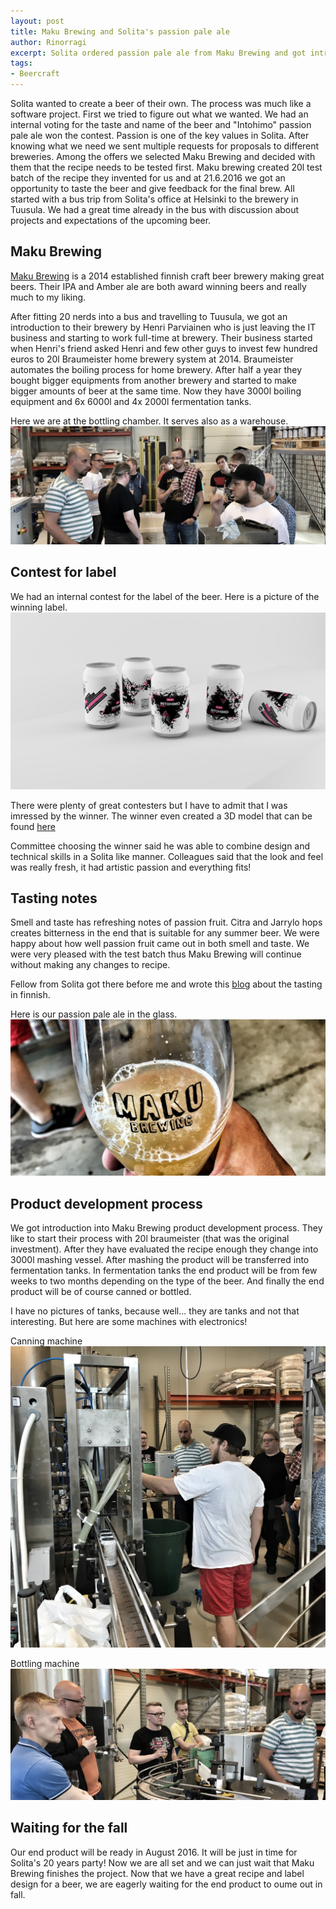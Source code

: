 ```yaml
---
layout: post
title: Maku Brewing and Solita's passion pale ale
author: Rinorragi
excerpt: Solita ordered passion pale ale from Maku Brewing and got introduction to their craftmenship
tags: 
- Beercraft
---
```

Solita wanted to create a beer of their own. The process was much like a software project. First we tried to figure out what we wanted. We had an internal voting for the taste and name of the beer and "Intohimo" passion pale ale won the contest. Passion is one of the key values in Solita. After knowing what we need we sent multiple requests for proposals to different breweries. Among the offers we selected Maku Brewing and decided with them that the recipe needs to be tested first. Maku brewing created 20l test batch of the recipe they invented for us and at 21.6.2016 we got an opportunity to taste the beer and give feedback for the final brew. All started with a bus trip from Solita's office at Helsinki to the brewery in Tuusula. We had a great time already in the bus with discussion about projects and expectations of the upcoming beer. 

## Maku Brewing

[Maku Brewing](http://www.makubrewing.com/) is a 2014 established finnish craft beer brewery making great beers. Their IPA and Amber ale are both award winning beers and really much to my liking. 

After fitting 20 nerds into a bus and travelling to Tuusula, we got an introduction to their brewery by Henri Parviainen who is just leaving the IT business and starting to work full-time at brewery. Their business started when Henri's friend asked Henri and few other guys to invest few hundred euros to 20l Braumeister home brewery system at 2014. Braumeister automates the boiling process for home brewery. After half a year they bought bigger equipments from another brewery and started to make bigger amounts of beer at the same time. Now they have 3000l boiling equipment and 6x 6000l and 4x 2000l fermentation tanks. 

Here we are at the bottling chamber. It serves also as a warehouse. 
![Tools](/img/hello-beercraft/the_people.jpg)

## Contest for label 

We had an internal contest for the label of the beer. Here is a picture of the winning label. 
![Tools](/img/hello-beercraft/intohimo.png)

There were plenty of great contesters but I have to admit that I was imressed by the winner. The winner even created a 3D model that can be found [here](http://dev.makarainen.org/intohimo/)

Committee choosing the winner said he was able to combine design and technical skills in a Solita like manner. Colleagues said that the look and feel was really fresh, it had artistic passion and everything fits!

## Tasting notes

Smell and taste has refreshing notes of passion fruit. Citra and Jarrylo hops creates bitterness in the end that is suitable for any summer beer. We were happy about how well passion fruit came out in both smell and taste. We were very pleased with the test batch thus Maku Brewing will continue without making any changes to recipe. 

Fellow from Solita got there before me and wrote this [blog](http://tuopillinen.blogspot.fi/2016/06/pieni-yritysvierailu-maku-brewingille.html) about the tasting in finnish. 

Here is our passion pale ale in the glass. 
![Tools](/img/hello-beercraft/glass_of_beer.jpg)

## Product development process

We got introduction into Maku Brewing product development process. They like to start their process with 20l braumeister (that was the original investment). After they have evaluated the recipe enough they change into 3000l mashing vessel. After mashing the product will be transferred into fermentation tanks. In fermentation tanks the end product will be from few weeks to two months depending on the type of the beer. And finally the end product will be of course canned or bottled.

I have no pictures of tanks, because well... they are tanks and not that interesting. But here are some machines with electronics! 

Canning machine 
![Tools](/img/hello-beercraft/canning_machine_2.jpg)

Bottling machine
![Tools](/img/hello-beercraft/bottling_machine.jpg)

## Waiting for the fall

Our end product will be ready in August 2016. It will be just in time for Solita's 20 years party! Now we are all set and we can just wait that Maku Brewing finishes the project. Now that we have a great recipe and label design for a beer, we are eagerly waiting for the end product to oume out in fall. 